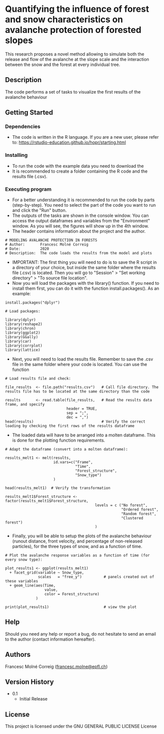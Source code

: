 # Quantifying the influence of forest and snow characteristics on avalanche protection of forested slopes

This research proposes a novel method allowing to simulate both the release and flow of the avalanche at the slope scale and the interaction between the snow and the forest at every individual tree.

## Description

The code performs a set of tasks to visualize the first results of the avalanche behaviour

## Getting Started

### Dependencies

* The code is written in the R language. If you are a new user, please refer to: https://rstudio-education.github.io/hopr/starting.html

### Installing

* To run the code with the example data you need to download the
* It is recommended to create a folder containing the R code and the results file (.csv).

### Executing program

* For a better understanding it is recommended to run the code by parts (step-by-step). You need to select the part of the code you want to run and click the "Run" button.
* The outputs of the tasks are shown in the console window. You can access the output dataframes and variables from the "Environment" window. As you will see, the figures will show up in the 4th window.
* The header contains information about the project and the author.
```
# MODELING AVALANCHE PROTECTION IN FORESTS
# Author:       Francesc Molné Correig
# Date:         2020
# Description:  The code loads the results from the model and plots
```
* IMPORTANT: The first thing you will need to do is to save the R script in a directory of your choice, but inside the same folder where the results file (.csv) is located. Then you will go to "Session" > "Set working directory" > "To source file location".
* Now you will load the packages with the library() function. If you need to install them first, you can do it with the function install.packages(). As an example:
```
install.packages("dplyr")
```

```
# Load packages:

library(dplyr)
library(reshape2)
library(chron)
library(ggplot2)
library(GGally)
library(car)
library(corrplot)
library(lattice)
```
* Next, you will need to load the results file. Remember to save the .csv file in the same folder where your code is located. You can use the function

```
# Load results file and check:

file_results  <- file.path("results.csv")   # Call file directory. The results file has to be located at the same directory than the code

results       <- read.table(file_results,   # Read the results data frame, and specify 
                            header = TRUE, 
                            sep = ";", 
                            dec = ",")
head(results)                               # Verify the correct loading by checking the first rows of the results dataframe
```
* The loaded data will have to be arranged into a molten dataframe. This is done for the plotting function requirements. 

```
# Adapt the dataframe (convert into a molten dataframe):

results_melt1 <- melt(results, 
                      id.vars=c("Frame", 
                                "Time", 
                                "Forest_structure", 
                                "Snow_type")
                      )

head(results_melt1)  # Verify the transformation

results_melt1$Forest_structure <- factor(results_melt1$Forest_structure, 
                                         levels = c ("No forest", 
                                                     "Ordered forest", 
                                                     "Random forest", 
                                                     "Clustered forest")
                                         )
```
* Finally, you will be able to setup the plots of the avalanche behaviour (runout distance, front velocity, and percentage of non-released particles), for the three types of snow, and as a function of time.

```
# Plot the avalanche response variables as a function of time (for every snow type):

plot_results1 <- ggplot(results_melt1)     
  + facet_grid(variable ~ Snow_type, 
               scales   = "free_y")          # panels created out of these variables
  + geom_line(aes(Time, 
                  value, 
                  color = Forest_structure)
              )     

print(plot_results1)                         # view the plot
```
## Help

Should you need any help or report a bug, do not hesitate to send an email to the author (contact information hereafter).

## Authors

Francesc Molné Correig (francesc.molne@epfl.ch)

## Version History

* 0.1
    * Initial Release

## License

This project is licensed under the GNU GENERAL PUBLIC LICENSE License
